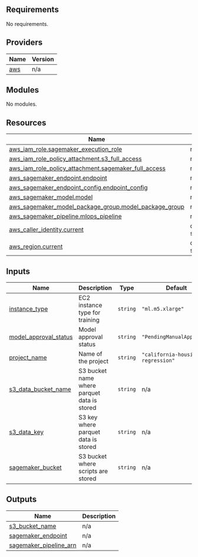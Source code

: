 ## Requirements

No requirements.

## Providers

| Name | Version |
|------|---------|
| <a name="provider_aws"></a> [aws](#provider\_aws) | n/a |

## Modules

No modules.

## Resources

| Name | Type |
|------|------|
| [aws_iam_role.sagemaker_execution_role](https://registry.terraform.io/providers/hashicorp/aws/latest/docs/resources/iam_role) | resource |
| [aws_iam_role_policy_attachment.s3_full_access](https://registry.terraform.io/providers/hashicorp/aws/latest/docs/resources/iam_role_policy_attachment) | resource |
| [aws_iam_role_policy_attachment.sagemaker_full_access](https://registry.terraform.io/providers/hashicorp/aws/latest/docs/resources/iam_role_policy_attachment) | resource |
| [aws_sagemaker_endpoint.endpoint](https://registry.terraform.io/providers/hashicorp/aws/latest/docs/resources/sagemaker_endpoint) | resource |
| [aws_sagemaker_endpoint_config.endpoint_config](https://registry.terraform.io/providers/hashicorp/aws/latest/docs/resources/sagemaker_endpoint_config) | resource |
| [aws_sagemaker_model.model](https://registry.terraform.io/providers/hashicorp/aws/latest/docs/resources/sagemaker_model) | resource |
| [aws_sagemaker_model_package_group.model_package_group](https://registry.terraform.io/providers/hashicorp/aws/latest/docs/resources/sagemaker_model_package_group) | resource |
| [aws_sagemaker_pipeline.mlops_pipeline](https://registry.terraform.io/providers/hashicorp/aws/latest/docs/resources/sagemaker_pipeline) | resource |
| [aws_caller_identity.current](https://registry.terraform.io/providers/hashicorp/aws/latest/docs/data-sources/caller_identity) | data source |
| [aws_region.current](https://registry.terraform.io/providers/hashicorp/aws/latest/docs/data-sources/region) | data source |

## Inputs

| Name | Description | Type | Default | Required |
|------|-------------|------|---------|:--------:|
| <a name="input_instance_type"></a> [instance\_type](#input\_instance\_type) | EC2 instance type for training | `string` | `"ml.m5.xlarge"` | no |
| <a name="input_model_approval_status"></a> [model\_approval\_status](#input\_model\_approval\_status) | Model approval status | `string` | `"PendingManualApproval"` | no |
| <a name="input_project_name"></a> [project\_name](#input\_project\_name) | Name of the project | `string` | `"california-housing-regression"` | no |
| <a name="input_s3_data_bucket_name"></a> [s3\_data\_bucket\_name](#input\_s3\_data\_bucket\_name) | S3 bucket name where parquet data is stored | `string` | n/a | yes |
| <a name="input_s3_data_key"></a> [s3\_data\_key](#input\_s3\_data\_key) | S3 key where parquet data is stored | `string` | n/a | yes |
| <a name="input_sagemaker_bucket"></a> [sagemaker\_bucket](#input\_sagemaker\_bucket) | S3 bucket where scripts are stored | `string` | n/a | yes |

## Outputs

| Name | Description |
|------|-------------|
| <a name="output_s3_bucket_name"></a> [s3\_bucket\_name](#output\_s3\_bucket\_name) | n/a |
| <a name="output_sagemaker_endpoint"></a> [sagemaker\_endpoint](#output\_sagemaker\_endpoint) | n/a |
| <a name="output_sagemaker_pipeline_arn"></a> [sagemaker\_pipeline\_arn](#output\_sagemaker\_pipeline\_arn) | n/a |
